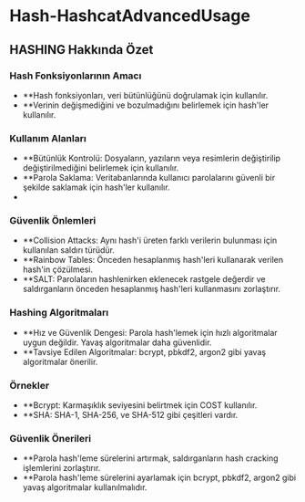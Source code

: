 # Hash-HashcatAdvancedUsage

## HASHING Hakkında Özet

### Hash Fonksiyonlarının Amacı
- **Hash fonksiyonları, veri bütünlüğünü doğrulamak için kullanılır.
- **Verinin değişmediğini ve bozulmadığını belirlemek için hash'ler kullanılır.

### Kullanım Alanları
- **Bütünlük Kontrolü: Dosyaların, yazıların veya resimlerin değiştirilip değiştirilmediğini belirlemek için kullanılır.
- **Parola Saklama: Veritabanlarında kullanıcı parolalarını güvenli bir şekilde saklamak için hash'ler kullanılır.
- 
### Güvenlik Önlemleri
- **Collision Attacks: Aynı hash'i üreten farklı verilerin bulunması için kullanılan saldırı türüdür.
- **Rainbow Tables: Önceden hesaplanmış hash'leri kullanarak verilen hash'in çözülmesi.
- **SALT: Parolaların hashlenirken eklenecek rastgele değerdir ve saldırganların önceden hesaplanmış hash'leri kullanmasını zorlaştırır.

### Hashing Algoritmaları
- **Hız ve Güvenlik Dengesi: Parola hash'lemek için hızlı algoritmalar uygun değildir. Yavaş algoritmalar daha güvenlidir.
- **Tavsiye Edilen Algoritmalar: bcrypt, pbkdf2, argon2 gibi yavaş algoritmalar önerilir.

### Örnekler

- **Bcrypt: Karmaşıklık seviyesini belirtmek için COST kullanılır.
- **SHA: SHA-1, SHA-256, ve SHA-512 gibi çeşitleri vardır.

### Güvenlik Önerileri
- **Parola hash'leme sürelerini artırmak, saldırganların hash cracking işlemlerini zorlaştırır.
- **Parola hash'leme sürelerini ayarlamak için bcrypt, pbkdf2, argon2 gibi yavaş algoritmalar kullanılmalıdır.
